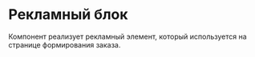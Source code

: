# Рекламный блок

Компонент реализует рекламный элемент, который используется на странице
формирования заказа.